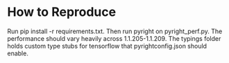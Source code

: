 # How to Reproduce
Run pip install -r requirements.txt. Then run pyright on pyright_perf.py. The performance should vary heavily across 1.1.205-1.1.209. The typings folder holds custom type stubs for tensorflow that pyrightconfig.json should enable.
